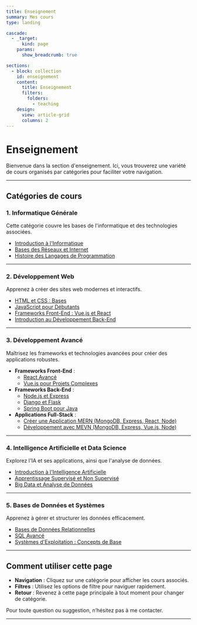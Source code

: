 ```yaml
---
title: Enseignement
summary: Mes cours
type: landing

cascade:
  - _target:
      kind: page
    params:
      show_breadcrumb: true

sections:
  - block: collection
    id: enseignement
    content:
      title: Enseignement
      filters:
        folders:
          - teaching
    design:
      view: article-grid
      columns: 2
---
```


# Enseignement

Bienvenue dans la section d'enseignement. Ici, vous trouverez une variété de cours organisés par catégories pour faciliter votre navigation.

---

## Catégories de cours

### 1. Informatique Générale

Cette catégorie couvre les bases de l'informatique et des technologies associées.

- [Introduction à l'Informatique](teaching/informatique-generale/introduction-informatique.md)
- [Bases des Réseaux et Internet](teaching/informatique-generale/reseaux-internet.md)
- [Histoire des Langages de Programmation](teaching/informatique-generale/langages-programmation.md)

---

### 2. Développement Web

Apprenez à créer des sites web modernes et interactifs.

- [HTML et CSS : Bases](teaching/developpement-web/html-css-bases.md)
- [JavaScript pour Débutants](teaching/developpement-web/javascript-debutants.md)
- [Frameworks Front-End : Vue.js et React](teaching/developpement-web/vuejs-react.md)
- [Introduction au Développement Back-End](teaching/developpement-web/developpement-backend.md)

---

### 3. Développement Avancé

Maîtrisez les frameworks et technologies avancées pour créer des applications robustes.

- **Frameworks Front-End** :
  - [React Avancé](teaching/developpement-avance/frameworks-web/react-avance.md)
  - [Vue.js pour Projets Complexes](teaching/developpement-avance/frameworks-web/vuejs-complexes.md)
- **Frameworks Back-End** :
  - [Node.js et Express](teaching/developpement-avance/frameworks-web/nodejs-express.md)
  - [Django et Flask](teaching/developpement-avance/frameworks-web/django-flask.md)
  - [Spring Boot pour Java](teaching/developpement-avance/frameworks-web/spring-boot.md)
- **Applications Full-Stack** :
  - [Créer une Application MERN (MongoDB, Express, React, Node)](teaching/developpement-avance/frameworks-web/mern-stack.md)
  - [Développement avec MEVN (MongoDB, Express, Vue.js, Node)](teaching/developpement-avance/frameworks-web/mevn-stack.md)

---

### 4. Intelligence Artificielle et Data Science

Explorez l'IA et ses applications, ainsi que l'analyse de données.

- [Introduction à l'Intelligence Artificielle](teaching/ia-data-science/introduction-ia.md)
- [Apprentissage Supervisé et Non Supervisé](teaching/ia-data-science/apprentissage-supervise.md)
- [Big Data et Analyse de Données](teaching/ia-data-science/big-data-analyses.md)

---

### 5. Bases de Données et Systèmes

Apprenez à gérer et structurer les données efficacement.

- [Bases de Données Relationnelles](teaching/bases-donnees-systemes/bases-donnees-relationnelles.md)
- [SQL Avancé](teaching/bases-donnees-systemes/sql-avance.md)
- [Systèmes d'Exploitation : Concepts de Base](teaching/bases-donnees-systemes/systemes-exploitation.md)

---

## Comment utiliser cette page

- **Navigation** : Cliquez sur une catégorie pour afficher les cours associés.
- **Filtres** : Utilisez les options de filtre pour naviguer rapidement.
- **Retour** : Revenez à cette page principale à tout moment pour changer de catégorie.

Pour toute question ou suggestion, n’hésitez pas à me contacter.

---

